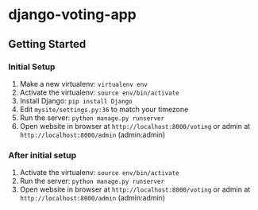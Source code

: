 django-voting-app
===============

Getting Started
---------------

### Initial Setup ###
1. Make a new virtualenv: ``virtualenv env``
2. Activate the virtualenv: ``source env/bin/activate``
3. Install Django: ``pip install Django``
4. Edit ``mysite/settings.py:36`` to match your timezone
5. Run the server: ``python manage.py runserver``
6. Open website in browser at ``http://localhost:8000/voting`` or admin at ``http://localhost:8000/admin`` (admin:admin)

### After initial setup ###
1. Activate the virtualenv: ``source env/bin/activate``
2. Run the server: ``python manage.py runserver``
3. Open website in browser at ``http://localhost:8000/voting`` or admin at ``http://localhost:8000/admin`` (admin:admin)
